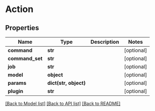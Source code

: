 # Action

## Properties
Name | Type | Description | Notes
------------ | ------------- | ------------- | -------------
**command** | **str** |  | [optional] 
**command_set** | **str** |  | [optional] 
**job** | **str** |  | [optional] 
**model** | **object** |  | [optional] 
**params** | **dict(str, object)** |  | [optional] 
**plugin** | **str** |  | [optional] 

[[Back to Model list]](../README.md#documentation-for-models) [[Back to API list]](../README.md#documentation-for-api-endpoints) [[Back to README]](../README.md)


